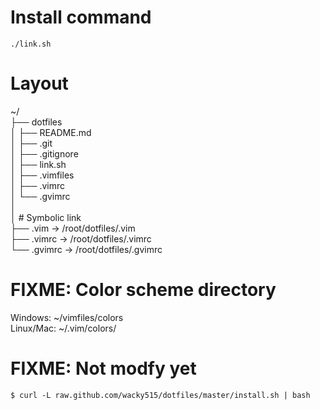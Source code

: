 # Install command
`./link.sh`

# Layout
~/  
├── dotfiles  
│    ├── README.md  
│    ├── .git  
│    ├── .gitignore  
│    ├── link.sh  
│    ├── .vimfiles  
│    ├── .vimrc  
│    └── .gvimrc  
│  
│     # Symbolic link  
├── .vim -&gt; /root/dotfiles/.vim  
├── .vimrc -&gt; /root/dotfiles/.vimrc  
└── .gvimrc -&gt; /root/dotfiles/.gvimrc  

# FIXME: Color scheme directory
Windows:    ~/vimfiles/colors  
Linux/Mac:  ~/.vim/colors/

# FIXME: Not modfy yet
`$ curl -L raw.github.com/wacky515/dotfiles/master/install.sh | bash`
